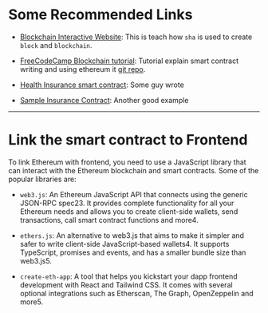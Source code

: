 # Some Recommended Links

- [Blockchain Interactive Website](https://andersbrownworth.com/blockchain/hash): This is teach how `sha` is used to create `block` and `blockchain`.

- [FreeCodeCamp Blockchain tutorial](https://youtu.be/gyMwXuJrbJQ?t=4358): Tutorial explain smart contract writing and using ethereum it [git repo](https://github.com/smartcontractkit/full-blockchain-solidity-course-js).

- [Health Insurance smart contract](https://github.com/Rishabh42/HealthCare-Insurance-Ethereum): Some guy wrote 

- [Sample Insurance Contract](https://github.com/johnhckuo/Insurance-Smart-Contract): Another good example

---

# Link the smart contract to Frontend

To link Ethereum with frontend, you need to use a JavaScript library that can interact with the Ethereum blockchain and smart contracts. Some of the popular libraries are:

- `web3.js`: An Ethereum JavaScript API that connects using the generic JSON-RPC spec23. It provides complete functionality for all your Ethereum needs and allows you to create client-side wallets, send transactions, call smart contract functions and more4.

- `ethers.js`: An alternative to web3.js that aims to make it simpler and safer to write client-side JavaScript-based wallets4. It supports TypeScript, promises and events, and has a smaller bundle size than web3.js5.

- `create-eth-app`: A tool that helps you kickstart your dapp frontend development with React and Tailwind CSS. It comes with several optional integrations such as Etherscan, The Graph, OpenZeppelin and more5.